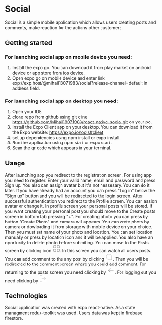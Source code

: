 # Social

Social is a simple mobile application which allows users creating posts and comments, make reaction for the actions other customers.

## Getting started

 ###  For launching social app on mobile device you need:

 1. Install the expo go.  You can download it from play market on android device or app store from ios device.
 2. Open expo go on mobile device and enter link exp://exp.host/@mihail18071983/social?release-channel=default in address field.

 ###  For launching social app on desktop you need:

 1. Open your IDE.
 2. clone repo from github using git cline https://github.com/Mihail18071983/react-native-social.git on your pc.
 3. Install the Expo Client app on your desktop. You can download it from the Expo website: https://expo.io/tools#client
 4. set up dependencies using npm install or expo install.
 5. Run the application using npm start or expo start.
 6. Scan the qr code which appears in your terminal.


## Usage 

 After launching app you redirect to the registration screen. For using app you need to register. Enter your valid name, email and password and press Sign up. You also can assign avatar but it's not nessesary. You can do it later. If you have already had an account you can press "Log in" below the "Sign up" button and you will be redirected to the login screen. 
 After successful authentication you redirect to the Profile screen. You can assign avatar or change it. In profile screen your personal posts will be stored. 
 If you want creating your personal post you should move to the Create posts screen in bottom tab pressing "+". For creating photo you can press by button "Create Photo" and camera will appears. You can crete photo by camera or dowloading it from storage with mobile device on your choice. Then you must set name of your photo and location. You can set location manually or press by location icon and it will be applied. You also have an oportunity to delete photo before submiting.
 You can move to the Posts screen  by clicking icon <img src="./assets/images/grid.png" alt="grid image"/>.
 In this screen you can watch all users posts. You can add comment to the any post by clicking ![comments](./assets/images/message-circle.png). Then you will be redirected to the comment screen where you could add comment. For returning to the posts screen you need clicking by ![back](./assets/images/arrow-left.png).
 For logging out you need clicking by ![Log out image][def]

[def]: ./assets/images/log-out.png

## Technologies 

Social application was created with expo react-native. As a state managment redux-toolkit was used. Users data was kept in firebase firestore.

